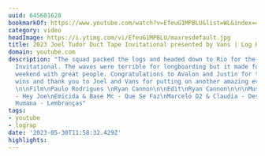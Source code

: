 ```yaml
---
uuid: 645601628
bookmarkOf: https://www.youtube.com/watch?v=EfeuG1MPBLU&list=WL&index=4
category: video
headImage: https://i.ytimg.com/vi/EfeuG1MPBLU/maxresdefault.jpg
title: 2023 Joel Tudor Duct Tape Invitational presented by Vans | Log Rap BTS
domain: youtube.com
description: "The squad packed the logs and headed down to Rio for the 2023 Duct Tape
  Invitational. The waves were terrible for longboarding but it made for an entertaining
  weekend with great people. Congratulations to Avalon and Justin for their respective
  wins and thank you to Joel and Vans for putting on another amazing event \U0001F1E7\U0001F1F7
  \n\nFilm\nPaulo Rodrigues \nRyan Cannon\n\nEdit\nRyan Cannon\n\n\nMusic\nO Rappa
  - Hey Joe\nEmicida & Base Mc - Que Se Faz\nMarcelo D2 & Claudia - Desabafo\nConsciencia
  Humana - Lembranças"
tags:
- youtube
- lograp
date: '2023-05-30T11:58:32.429Z'
highlights: 
---
```



